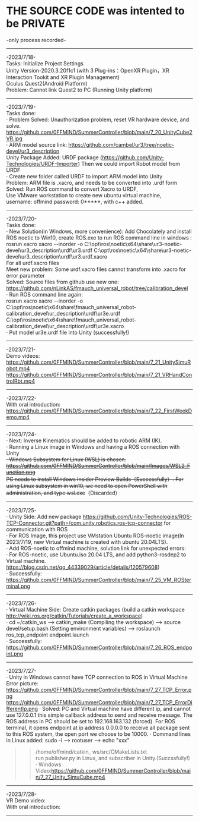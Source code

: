 # THE SOURCE CODE was intented to be PRIVATE     
-only process recorded-    
***
-2023/7/18-     
Tasks: Initialize Project Settings   
Unity Version-2020.3.20f1c1 (with 3 Plug-ins：OpenXR Plugin，XR Interaction Tookit and XR Plugin Management)   
Oculus Quest2(Android Platform)      
Problem: Cannot link Quest2 to PC (Running Unity platform)    
***
-2023/7/19-    
Tasks done:    
· Problem Solved: Unauthorization problem, reset VR hardware device, and solve.   
https://github.com/0FFMIND/SummerController/blob/main/7_20_UnityCube2VR.jpg      
· ARM model source link: https://github.com/cambel/ur3/tree/noetic-devel/ur3_description   
Unity Package Added: URDF package (https://github.com/Unity-Technologies/URDF-Importer) Then we could import Robot model from URDF   
· Create new folder called URDF to import ARM model into Unity   
Problem: ARM file is .xacro, and needs to be converted into .urdf form  
Solved: Run ROS command to convert Xacro to URDF,   
Use VMware workstation to create new ubuntu virtual machine,    
username: offmind password: 0*****, with c++ added. 
***
-2023/7/20-      
Tasks done:   
· New Solution(in Windows, more convenience): Add Chocolately and install ROS noetic to Win10, create ROS.exe to run ROS command line in windows :   
rosrun xacro xacro --inorder -o C:\opt\ros\noetic\x64\share\ur3-noetic-devel\ur3_description\urdf\ur3.urdf C:\opt\ros\noetic\x64\share\ur3-noetic-devel\ur3_description\urdf\ur3.urdf.xacro    
For all urdf.xacro files   
Meet new problem: Some urdf.xacro files cannot transform into .xacro for error parameter   
Solved: Source files from github use new one:      https://github.com/nLinkAS/fmauch_universal_robot/tree/calibration_devel   
· Run ROS command line again:    
rosrun xacro xacro --inorder -o C:\opt\ros\noetic\x64\share\fmauch_universal_robot-calibration_devel\ur_description\urdf\ur3e.urdf C:\opt\ros\noetic\x64\share\fmauch_universal_robot-calibration_devel\ur_description\urdf\ur3e.xacro    
· Put model ur3e.urdf file into Unity (successfully!)    
***
-2023/7/21-     
Demo videos:    
https://github.com/0FFMIND/SummerController/blob/main/7_21_UnitySimuRobot.mp4
https://github.com/0FFMIND/SummerController/blob/main/7_21_VRHandControlRbt.mp4
***
-2023/7/22-   
With oral introduction:   
https://github.com/0FFMIND/SummerController/blob/main/7_22_FirstWeekDemo.mp4   
***
-2023/7/24-     
· Next: Inverse Kinematics should be added to robotic ARM (IK).    
· Running a Linux image in Windows and having a ROS connection with Unity    
~~· Windows Subsystem for Linux (WSL) is chosen.   https://github.com/0FFMIND/SummerController/blob/main/Images/WSL2_Function.png     
PC needs to install Windows Insider Preview Builds（Successfully）. For using Linux subsystem in win10, we need to open PowerShell with administration, and type wsl.exe~~（Discarded）     
***
-2023/7/25-      
· Unity Side: Add new package https://github.com/Unity-Technologies/ROS-TCP-Connector.git?path=/com.unity.robotics.ros-tcp-connector for communication with ROS    
· For ROS Image, this project use VMstation Ubuntu ROS-noetic image(In 2023/7/19, new Virtual machine is created with ubuntu 20.04LTS).    
· Add ROS-noetic to offmind machine, solution link for unexpected errors:    
· For ROS-noetic, use Ubuntu.iso 20.04 LTS, and add python3-rosdep2 to Virtual machine.      
https://blog.csdn.net/qq_44339029/article/details/120579608)    
· Successfully: https://github.com/0FFMIND/SummerController/blob/main/7_25_VM_ROSterminal.png
***
-2023/7/26-      
· Virtual Machine Side: Create catkin packages (build a catkin workspace http://wiki.ros.org/catkin/Tutorials/create_a_workspace)      
· cd ~/catkin_ws --> catkin_make (Compiling the workspace) --> source devel/setup.bash (Setting environment variables) -->  roslaunch ros_tcp_endpoint endpoint.launch      
· Successfully: https://github.com/0FFMIND/SummerController/blob/main/7_26_ROS_endpoint.png     
***
-2023/7/27-    
· Unity in Windows cannot have TCP connection to ROS in Virtual Machine     
Error picture:     
https://github.com/0FFMIND/SummerController/blob/main/7_27_TCP_Error.png
https://github.com/0FFMIND/SummerController/blob/main/7_27_TCP_ErrorDifferentIp.png
· Solved: PC and Virtual machine have different ip, and cannot use 127.0.0.1 this simple callback address to send and receive message. The ROS address in PC should be set to 192.168.163.132 (forced). For ROS terminal, it opens endpoint at ip address 0.0.0.0 to receive all package sent to this ROS system, the open port we choose to be 10000.
· Command lines in Linux added: sudo -i --> rootuser --> echo "xxx"
>> /home/offmind/catkin_ ws/src/CMakeLists.txt        
run publisher.py in Linux, and subscriber in Unity.(Succssfully!)
· Windows Video:https://github.com/0FFMIND/SummerController/blob/main/7_27_Unity_SimuCube.mp4    
***    
-2023/7/28-    
VR Demo video:    
With oral introduction:    
***
